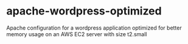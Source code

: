 # apache-wordpress-optimized
Apache configuration for a wordpress application optimized for better memory usage on an AWS EC2 server with size t2.small
